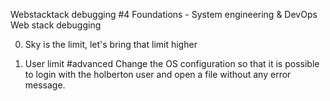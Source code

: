 Webstacktack debugging #4
Foundations - System engineering & DevOps  Web stack debugging

0. Sky is the limit, let's bring that limit higher

1. User limit
#advanced
Change the OS configuration so that it is possible to login with the holberton user and open a file without any error message.
